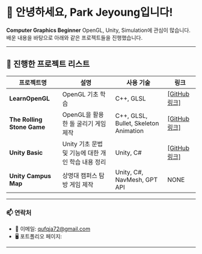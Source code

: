 # 👋 안녕하세요, Park Jeyoung입니다!

**Computer Graphics Beginner**
OpenGL, Unity, Simulation에 관심이 많습니다.  
배운 내용을 바탕으로 아래와 같은 프로젝트들을 진행했습니다.

---

## 📁 진행한 프로젝트 리스트

| 프로젝트명 | 설명 | 사용 기술 | 링크 |
|------------|------|-----------|------|
| **LearnOpenGL** | OpenGL 기초 학습 | C++, GLSL | [[GitHub 링크]](https://github.com/jyPark1105/LearnOpenGL) |
| **The Rolling Stone Game** | OpenGL을 활용한 돌 굴리기 게임 제작 | C++, GLSL, Bullet, Skeleton Animation | [[GitHub 링크]](https://github.com/jyPark1105/The-Stone-Rolling-Game) |
| **Unity Basic** | Unity 기초 문법 및 기능에 대한 개인 학습 내용 정리 | Unity, C# | [[GitHub 링크]](https://github.com/jyPark1105/Unity-Beginner-Tutorial) |
| **Unity Campus Map** | 상명대 캠퍼스 탐방 게임 제작 | Unity, C#, NavMesh, GPT API | NONE |

---

### 📫 연락처  
- 📧 이메일: qufqja72@gmail.com  
- 🖥️ 포트폴리오 페이지:

---
